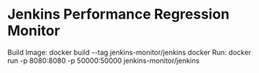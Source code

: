 # Jenkins Performance Regression Monitor

Build Image:
docker build --tag jenkins-monitor/jenkins docker
Run:
docker run -p 8080:8080 -p 50000:50000 jenkins-monitor/jenkins
